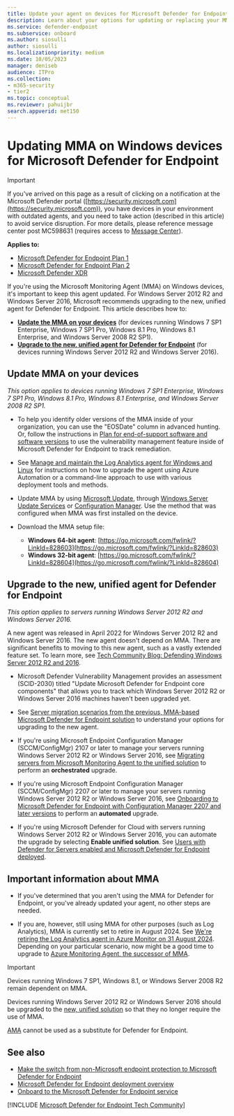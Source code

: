 ```yaml
---
title: Update your agent on devices for Microsoft Defender for Endpoint
description: Learn about your options for updating or replacing your MMA agent on Windows devices for Defender for Endpoint.
ms.service: defender-endpoint
ms.subservice: onboard
ms.author: siosulli
author: siosulli
ms.localizationpriority: medium
ms.date: 10/05/2023
manager: deniseb
audience: ITPro
ms.collection: 
- m365-security
- tier2
ms.topic: conceptual
ms.reviewer: pahuijbr
search.appverid: met150
---
```


# Updating MMA on Windows devices for Microsoft Defender for Endpoint

> [!IMPORTANT]
> If you've arrived on this page as a result of clicking on a notification at the Microsoft Defender portal ([https://security.microsoft.com](https://security.microsoft.com)), you have devices in your environment with outdated agents, and you need to take action (described in this article) to avoid service disruption. For more details, please reference message center post MC598631 (requires access to [Message Center](/microsoft-365/admin/manage/message-center)).

**Applies to:**
- [Microsoft Defender for Endpoint Plan 1](https://go.microsoft.com/fwlink/?linkid=2154037)
- [Microsoft Defender for Endpoint Plan 2](https://go.microsoft.com/fwlink/?linkid=2154037)
- [Microsoft Defender XDR](https://go.microsoft.com/fwlink/?linkid=2118804)

If you're using the Microsoft Monitoring Agent (MMA) on Windows devices, it's important to keep this agent updated. For Windows Server 2012 R2 and Windows Server 2016, Microsoft recommends upgrading to the new, unified agent for Defender for Endpoint. This article describes how to: 

- **[Update the MMA on your devices](#update-mma-on-your-devices)** (for devices running Windows 7 SP1 Enterprise, Windows 7 SP1 Pro, Windows 8.1 Pro, Windows 8.1 Enterprise, and Windows Server 2008 R2 SP1).
- **[Upgrade to the new, unified agent for Defender for Endpoint](#upgrade-to-the-new-unified-agent-for-defender-for-endpoint)** (for devices running Windows Server 2012 R2 and Windows Server 2016).

## Update MMA on your devices

*This option applies to devices running Windows 7 SP1 Enterprise, Windows 7 SP1 Pro, Windows 8.1 Pro, Windows 8.1 Enterprise, and Windows Server 2008 R2 SP1.*

- To help you identify older versions of the MMA inside of your organization, you can use the "EOSDate" column in advanced hunting. Or, follow the instructions in [Plan for end-of-support software and software versions](/microsoft-365/security/defender-vulnerability-management/tvm-end-of-support-software) to use the vulnerability management feature inside of Microsoft Defender for Endpoint to track remediation.

- See [Manage and maintain the Log Analytics agent for Windows and Linux](/azure/azure-monitor/agents/agent-manage?tabs=PowerShellLinux) for instructions on how to upgrade the agent using Azure Automation or a command-line approach to use with various deployment tools and methods. 

- Update MMA by using [Microsoft Update](/windows/deployment/update/how-windows-update-works), through [Windows Server Update Services](/windows/deployment/update/waas-manage-updates-wsus) or [Configuration Manager](/mem/configmgr/osd/deploy-use/manage-windows-as-a-service). Use the method that was configured when MMA was first installed on the device.

- Download the MMA setup file:

   - **Windows 64-bit agent**: [https://go.microsoft.com/fwlink/?LinkId=828603](https://go.microsoft.com/fwlink/?LinkId=828603)
   - **Windows 32-bit agent**: [https://go.microsoft.com/fwlink/?LinkId=828604](https://go.microsoft.com/fwlink/?LinkId=828604)

## Upgrade to the new, unified agent for Defender for Endpoint

*This option applies to servers running Windows Server 2012 R2 and Windows Server 2016.*

A new agent was released in April 2022 for Windows Server 2012 R2 and Windows Server 2016. The new agent doesn't depend on MMA. There are significant benefits to moving to this new agent, such as a vastly extended feature set. To learn more, see [Tech Community Blog: Defending Windows Server 2012 R2 and 2016](https://techcommunity.microsoft.com/t5/microsoft-defender-for-endpoint/defending-windows-server-2012-r2-and-2016/ba-p/2783292).

- Microsoft Defender Vulnerability Management provides an assessment (SCID-2030) titled "Update Microsoft Defender for Endpoint core components" that allows you to track which Windows Server 2012 R2 or Windows Server 2016 machines haven't been upgraded yet.

- See [Server migration scenarios from the previous, MMA-based Microsoft Defender for Endpoint solution](server-migration.md) to understand your options for upgrading to the new agent.

- If you're using Microsoft Endpoint Configuration Manager (SCCM/ConfigMgr) 2107 or later to manage your servers running Windows Server 2012 R2 or Windows Server 2016, see [Migrating servers from Microsoft Monitoring Agent to the unified solution](application-deployment-via-mecm.md) to perform an **orchestrated** upgrade.

- If you're using Microsoft Endpoint Configuration Manager (SCCM/ConfigMgr) 2207 or later to manage your servers running Windows Server 2012 R2 or Windows Server 2016, see [Onboarding to Microsoft Defender for Endpoint with Configuration Manager 2207 and later versions](/mem/configmgr/protect/deploy-use/defender-advanced-threat-protection) to perform an **automated** upgrade.

- If you're using Microsoft Defender for Cloud with servers running Windows Server 2012 R2 or Windows Server 2016, you can automate the upgrade by selecting **Enable unified solution**. See [Users with Defender for Servers enabled and Microsoft Defender for Endpoint deployed](/azure/defender-for-cloud/integration-defender-for-endpoint?tabs=windows).

## Important information about MMA

- If you've determined that you aren't using the MMA for Defender for Endpoint, or you've already updated your agent, no other steps are needed. 

- If you are, however, still using MMA for other purposes (such as Log Analytics), MMA is currently set to retire in August 2024. See [We're retiring the Log Analytics agent in Azure Monitor on 31 August 2024](https://azure.microsoft.com/updates/were-retiring-the-log-analytics-agent-in-azure-monitor-on-31-august-2024/). Depending on your particular scenario, now might be a good time to upgrade to [Azure Monitoring Agent, the successor of MMA](/azure/azure-monitor/agents/azure-monitor-agent-migration). 

> [!IMPORTANT]
> Devices running Windows 7 SP1, Windows 8.1, or Windows Server 2008 R2 remain dependent on MMA.
>
> Devices running Windows Server 2012 R2 or Windows Server 2016 should be upgraded to the [new, unified solution](application-deployment-via-mecm.md) so that they no longer require the use of MMA. 
>
> [AMA](/azure/azure-monitor/agents/agents-overview) cannot be used as a substitute for Defender for Endpoint. 

## See also

- [Make the switch from non-Microsoft endpoint protection to Microsoft Defender for Endpoint](switch-to-mde-overview.md)
- [Microsoft Defender for Endpoint deployment overview](mde-planning-guide.md)
- [Onboard to the Microsoft Defender for Endpoint service](onboarding.md)

[!INCLUDE [Microsoft Defender for Endpoint Tech Community](../includes/defender-mde-techcommunity.md)]
